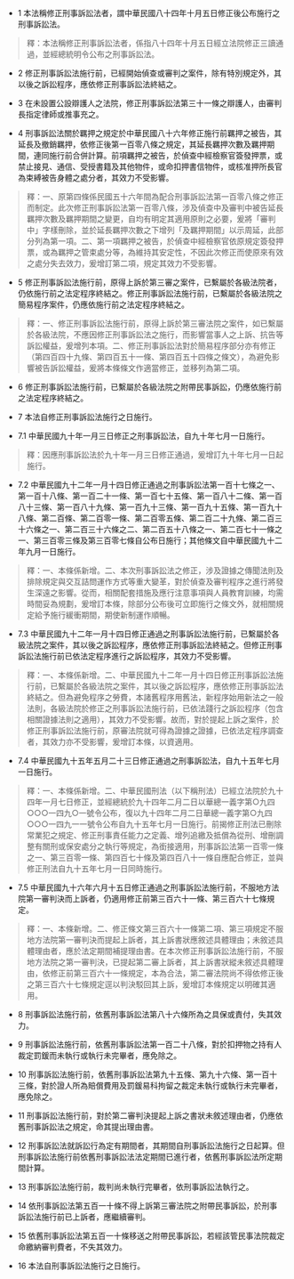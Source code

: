 * 1 本法稱修正刑事訴訟法者，謂中華民國八十四年十月五日修正後公布施行之刑事訴訟法。

> 釋：本法稱修正刑事訴訟法者，係指八十四年十月五日經立法院修正三讀通過，並經總統明令公布之刑事訴訟法。

* 2 修正刑事訴訟法施行前，已經開始偵查或審判之案件，除有特別規定外，其以後之訴訟程序，應依修正刑事訴訟法終結之。

* 3 在未設置公設辯護人之法院，修正刑事訴訟法第三十一條之辯護人，由審判長指定律師或推事充之。

* 4 刑事訴訟法關於羈押之規定於中華民國八十六年修正施行前羈押之被告，其延長及撤銷羈押，依修正後第一百零八條之規定，其延長羈押次數及羈押期間，連同施行前合併計算。前項羈押之被告，於偵查中經檢察官簽發押票，或禁止接見、通信、受授書籍及其他物件，或命扣押書信物件，或核准押所長官為束縛被告身體之處分者，其效力不受影響。

> 釋：一、原第四條係民國五十六年間為配合刑事訴訟法第一百零八條之修正而制定。此次修正刑事訴訟法第一百零八條，涉及偵查中及審判中被告延長羈押次數及羈押期間之變更，自均有明定其適用原則之必要，爰將「審判中」字樣刪除，並於延長羈押次數之下增列「及羈押期間」以示周延，此部分列為第一項。二、第一項羈押之被告，於偵查中經檢察官依原規定簽發押票，或為羈押之管束處分等，為維持其安定性，不因此次修正而使原來有效之處分失去效力，爰增訂第二項，規定其效力不受影響。

* 5 修正刑事訴訟法施行前，原得上訴於第三審之案件，已繫屬於各級法院者，仍依施行前之法定程序終結之。修正刑事訴訟法施行前，已繫屬於各級法院之簡易程序案件，仍應依施行前之法定程序終結之。

> 釋：一、修正刑事訴訟法施行前，原得上訴於第三審法院之案件，如已繫屬於各級法院，不應因修正刑事訴訟法之施行，而影響當事人之上訴、抗告等訴訟權益，爰增列本項。二、修正刑事訴訟法對於簡易程序部分亦有修正（第四百四十九條、第四百五十一條、第四百五十四條之條文），為避免影響被告訴訟權益，爰將本條條文作適當修正，並移列為第二項。

* 6 修正刑事訴訟法施行前，已繫屬於各級法院之附帶民事訴訟，仍應依施行前之法定程序終結之。

* 7 本法自修正刑事訴訟法施行之日施行。

* 7.1 中華民國九十年一月三日修正之刑事訴訟法，自九十年七月一日施行。

> 釋：因應刑事訴訟法於九十年一月三日修正通過，爰增訂九十年七月一日起施行。

* 7.2 中華民國九十二年一月十四日修正通過之刑事訴訟法第一百十七條之一、第一百十八條、第一百二十一條、第一百七十五條、第一百八十二條、第一百八十三條、第一百八十九條、第一百九十三條、第一百九十五條、第一百九十八條、第二百條、第二百零一條、第二百零五條、第二百二十九條、第二百三十六條之一、第二百三十六條之二、第二百五十八條之一、第二百七十一條之一、第三百零三條及第三百零七條自公布日施行；其他條文自中華民國九十二年九月一日施行。

> 釋：一、本條係新增。二、本次刑事訴訟法之修正，涉及證據之傳聞法則及排除規定與交互詰問運作方式等重大變革，對於偵查及審判程序之進行將發生深遠之影響。從而，相關配套措施及應行注意事項與人員教育訓練，均需時間妥為規劃，爰增訂本條，除部分公布後可立即施行之條文外，就相關規定給予施行緩衝期間，期使新制運作順暢。

* 7.3 中華民國九十二年一月十四日修正通過之刑事訴訟法施行前，已繫屬於各級法院之案件，其以後之訴訟程序，應依修正刑事訴訟法終結之。但修正刑事訴訟法施行前已依法定程序進行之訴訟程序，其效力不受影響。

> 釋：一、本條係新增。二、中華民國九十二年一月十四日修正刑事訴訟法施行前，已繫屬於各級法院之案件，其以後之訴訟程序，應依修正刑事訴訟法終結之。但為避免程序之勞費，本諸舊程序用舊法，新程序始用新法之一般法則，各級法院於修正之刑事訴訟法施行前，已依法踐行之訴訟程序（包含相關證據法則之適用），其效力不受影響。故而，對於提起上訴之案件，於修正刑事訴訟法施行前，原審法院就可得為證據之證據，已依法定程序調查者，其效力亦不受影響，爰增訂本條，以資適用。

* 7.4 中華民國九十五年五月二十三日修正通過之刑事訴訟法，自九十五年七月一日施行。

> 釋：一、本條係新增。二、中華民國刑法（以下稱刑法）已經立法院於九十四年一月七日修正，並經總統於九十四年二月二日以華總一義字第○九四○○○一四九○一號令公布，復以九十四年二月二日華總一義字第○九四○○○一四九一一號令公布自九十五年七月一日施行。前揭修正刑法已刪除常業犯之規定、修正刑事責任能力之定義、增列追繳及抵償為從刑、增刪調整有關刑或保安處分之執行等規定，為銜接適用，刑事訴訟法第一百零一條之一、第三百零一條、第四百七十條及第四百八十一條自應配合修正，並與修正刑法自九十五年七月一日同時施行。

* 7.5 中華民國九十六年六月十五日修正通過之刑事訴訟法施行前，不服地方法院第一審判決而上訴者，仍適用修正前第三百六十一條、第三百六十七條規定。

> 釋：一、本條新增。二、修正條文第三百六十一條第二項、第三項規定不服地方法院第一審判決而提起上訴者，其上訴書狀應敘述具體理由；未敘述具體理由者，應於法定期間補提理由書。在本次修正刑事訴訟法施行前，不服地方法院之第一審判決，已提起第二審上訴者，其上訴書狀縱未敘述具體理由，依修正前第三百六十一條規定，本為合法，第二審法院尚不得依修正後之第三百六十七條規定逕以判決駁回其上訴，爰增訂本條規定以明確其適用。

* 8 刑事訴訟法施行前，依舊刑事訴訟法第八十六條所為之具保或責付，失其效力。

* 9 刑事訴訟法施行前，依舊刑事訴訟法第一百二十八條，對於扣押物之持有人裁定罰鍰而未執行或執行未完畢者，應免除之。

* 10 刑事訴訟法施行前，依舊刑事訴訟法第九十五條、第九十六條、第一百十三條，對於證人所為賠償費用及罰鍰易科拘留之裁定未執行或執行未完畢者，應免除之。

* 11 刑事訴訟法施行前，對於第二審判決提起上訴之書狀未敘述理由者，仍應依舊刑事訴訟法之規定，命其提出理由書。

* 12 刑事訴訟法就訴訟行為定有期間者，其期間自刑事訴訟法施行之日起算。但刑事訴訟法施行前依舊刑事訴訟法法定期間已進行者，依舊刑事訴訟法所定期間計算。

* 13 刑事訴訟法施行前，裁判尚未執行完畢者，依刑事訴訟法執行之。

* 14 依刑事訴訟法第五百一十條不得上訴第三審法院之附帶民事訴訟，於刑事訴訟法施行前已上訴者，應繼續審判。

* 15 依舊刑事訴訟法第五百一十條移送之附帶民事訴訟，若經該管民事法院裁定命繳納審判費者，不失其效力。

* 16 本法自刑事訴訟法施行之日施行。

